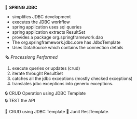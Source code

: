 :beginner: **SPRING JDBC**

- simplifies JDBC development
- executes the JDBC workflow
- spring application uses sql queries
- spring application extracts ResultSet
- provides a package org.springframework.dao
- The org.springframework.jdbc.core has JdbcTemplate
- Uses DataSource which contains the connection details  


:newspaper_roll: _Processiong Performed_

1. execute queries or updates (crud)
2. iterate throught ResultSet
3. catches all the jdbc exceptions (mostly checked exceptions)
4. translates jdbc exceptions into generic exceptions.

:lock: CRUD Operation using JDBC Template   
:lock: TEST the API

:key: CRUD using JDBC Template
:key: Junit RestTemplate. 
